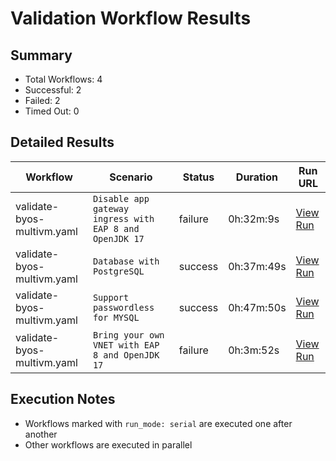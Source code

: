# Validation Workflow Results

## Summary
- Total Workflows: 4
- Successful: 2
- Failed: 2
- Timed Out: 0

## Detailed Results

| Workflow | Scenario | Status | Duration | Run URL |
|----------|----------|---------|-----------|----------|
| validate-byos-multivm.yaml | `Disable app gateway ingress with EAP 8 and OpenJDK 17` | failure | 0h:32m:9s | [View Run](https://github.com/azure-javaee/rhel-jboss-templates/actions/runs/16158635551) |
| validate-byos-multivm.yaml | `Database with PostgreSQL` | success | 0h:37m:49s | [View Run](https://github.com/azure-javaee/rhel-jboss-templates/actions/runs/16159017796) |
| validate-byos-multivm.yaml | `Support passwordless for MYSQL` | success | 0h:47m:50s | [View Run](https://github.com/azure-javaee/rhel-jboss-templates/actions/runs/16159488994) |
| validate-byos-multivm.yaml | `Bring your own VNET with EAP 8 and OpenJDK 17` | failure | 0h:3m:52s | [View Run](https://github.com/azure-javaee/rhel-jboss-templates/actions/runs/16160073695) |


## Execution Notes
- Workflows marked with `run_mode: serial` are executed one after another
- Other workflows are executed in parallel
